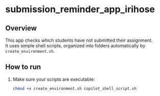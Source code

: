 # submission_reminder_app_irihose

## Overview
This app checks which students have not submitted their assignment.  
It uses simple shell scripts, organized into folders automatically by 
`create_environment.sh`.

## How to run
1. Make sure your scripts are executable:
   ```bash
   chmod +x create_environment.sh copilot_shell_script.sh

